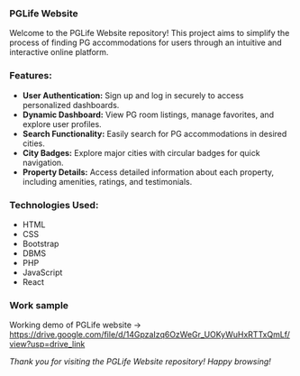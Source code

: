 ### PGLife Website

Welcome to the PGLife Website repository! This project aims to simplify the process of finding PG accommodations for users through an intuitive and interactive online platform.

### Features:

- **User Authentication:** Sign up and log in securely to access personalized dashboards.
- **Dynamic Dashboard:** View PG room listings, manage favorites, and explore user profiles.
- **Search Functionality:** Easily search for PG accommodations in desired cities.
- **City Badges:** Explore major cities with circular badges for quick navigation.
- **Property Details:** Access detailed information about each property, including amenities, ratings, and testimonials.

### Technologies Used:

- HTML
- CSS
- Bootstrap
- DBMS
- PHP
- JavaScript
- React

### **Work sample** 
Working demo of PGLife website -> https://drive.google.com/file/d/14GpzaIzq6OzWeGr_UOKyWuHxRTTxQmLf/view?usp=drive_link

_Thank you for visiting the PGLife Website repository! Happy browsing!_
